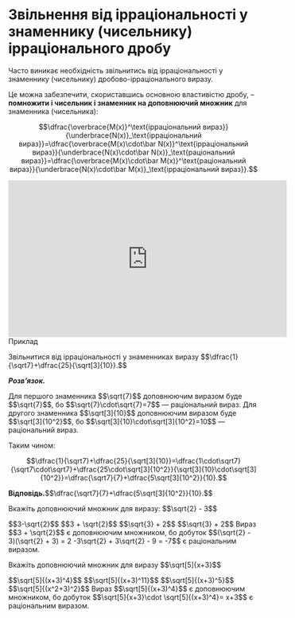 # Звільнення від ірраціональності у знаменнику (чисельнику) ірраціонального дробу

<p>Часто виникає необхідність звільнитись від ірраціональності у знаменнику (чисельнику) дробово-ірраціонального виразу.</p>

<p>Це можна забезпечити, скориставшись основною властивістю дробу, – <b>помножити і чисельник і знаменник на доповнюючий множник</b> для знаменника (чисельника):</p>
<div class="space"></div>
<p align="center">$$\dfrac{\overbrace{M(x)}^\text{ірраціональний вираз}}{\underbrace{N(x)}_\text{ірраціональний вираз}}=\dfrac{\overbrace{M(x)\cdot\bar N(x)}^\text{ірраціональний вираз}}{\underbrace{N(x)\cdot\bar N(x)}_\text{раціональний вираз}}=\dfrac{\overbrace{M(x)\cdot\bar M(x)}^\text{раціональний вираз}}{\underbrace{N(x)\cdot\bar M(x)}_\text{ірраціональний вираз}}.$$</p>
<div class="space"></div>

<div class="fluidMedia">
<iframe align="center" width="560" height="315" src="https://www.youtube.com/embed/xRrjEfFLwGo" frameborder="0" allowfullscreen></iframe>
</div>
<div class="popup">
</div>

<div class="space">
<div class="task-wrap">
<span class="task">Приклад</span>
<div class="task-text">
<p>Звільнитися від ірраціональності у знаменниках виразу $$\dfrac{1}{\sqrt7}+\dfrac{25}{\sqrt[3]{10}}.$$</p>
<p><b><i>Розв’язок.</i></b></p>
<p>Для першого знаменника $$\sqrt{7}$$ доповнюючим виразом буде $$\sqrt{7}$$, бо $$\sqrt{7}\cdot\sqrt{7}=7$$ — раціональний вираз. Для другого знаменника $$\sqrt[3]{10}$$ доповнюючим виразом буде $$\sqrt[3]{10^2}$$, бо  $$\sqrt[3]{10}\cdot\sqrt[3]{10^2}=10$$ — раціональний вираз.</p>
<p>Таким чином:</p>
<p align="center">$$\dfrac{1}{\sqrt7}+\dfrac{25}{\sqrt[3]{10}}=\dfrac{1\cdot\sqrt7}{\sqrt7\cdot\sqrt7}+\dfrac{25\cdot\sqrt[3]{10^2}}{\sqrt[3]{10}\cdot\sqrt[3]{10^2}}=\dfrac{\sqrt7}{7}+\dfrac{5\sqrt[3]{10^2}}{10}.$$</p>
<p><b>Вiдповiдь.</b>$$\dfrac{\sqrt7}{7}+\dfrac{5\sqrt[3]{10^2}}{10}.$$</p>
</div>
</div>
</div>

<div class="space"></div>

<quiz correctLabel="correct" incorrectLabel="incorrect" checkLabel="check">
    <question text="">
        <p>Вкажіть доповнюючий множник для виразу: $$\sqrt{2} - 3$$</p>
        <answer>$$3-\sqrt{2}$$</answer>
        <answer correct>$$3 + \sqrt{2}$$</answer>
        <answer>$$\sqrt{3} + 2$$</answer>
        <answer>$$\sqrt{3} + 2$$</answer>
        <explanation>
        Вираз $$3 + \sqrt{2}$$ є доповнюючим множником, бо добуток $$(\sqrt{2} - 3)(\sqrt{2} + 3) = 2 -3\sqrt{2} + 3\sqrt{2} - 9 = -7$$ є раціональним виразом.
        </explanation>
    </question>
    <question text="">
        <p>Вкажіть доповнюючий множник для виразу $$\sqrt[5]{x+3}$$</p>
        <answer correct>$$\sqrt[5]{(x+3)^4}$$</answer>
        <answer>$$\sqrt[5]{(x+3)^11}$$</answer>
        <answer>$$\sqrt[5]{(x+3)^5}$$</answer>
        <answer>$$\sqrt[5]{(x^2+3)^2}$$</answer>
        <explanation>
        Вираз $$\sqrt[5]{(x+3)^4}$$ є доповнюючим множником, бо добуток $$\sqrt[5]{x+3}\cdot \sqrt[5]{(x+3)^4}= x+3$$ є раціональним виразом.
        </explanation>
    </question>
</quiz>